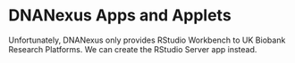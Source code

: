 # DNANexus Apps and Applets

Unfortunately, DNANexus only provides RStudio Workbench to UK Biobank Research Platforms. We can create the RStudio Server app instead.
